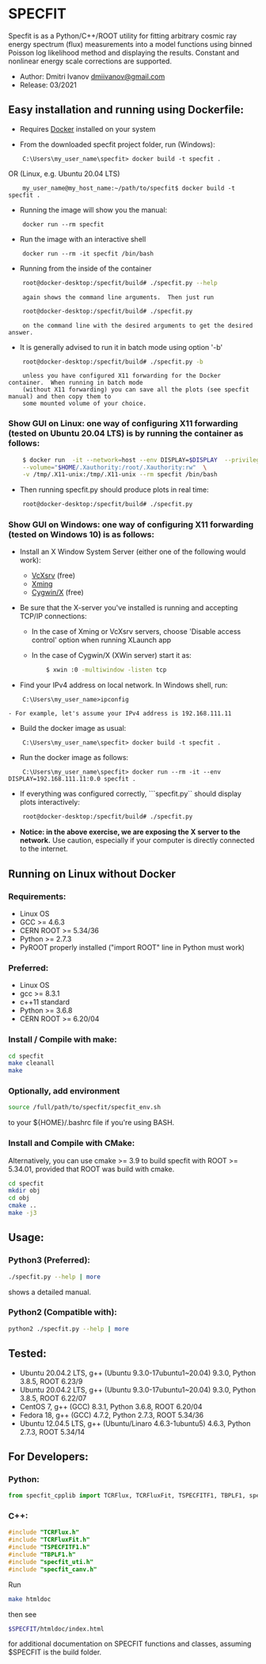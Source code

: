 # SPECFIT

Specfit is as a Python/C++/ROOT utility for fitting arbitrary cosmic ray energy spectrum (flux) measurements into a model functions using binned Poisson log likelihood method and displaying the results.  Constant and nonlinear energy scale corrections are supported.

* Author: Dmitri Ivanov <dmiivanov@gmail.com>
* Release: 03/2021


## Easy installation and running using Dockerfile:


- Requires [Docker](https://docs.docker.com/get-docker/) installed on your system


- From the downloaded specfit project folder, run (Windows):

```shell
	C:\Users\my_user_name\specfit> docker build -t specfit .
```

OR (Linux, e.g. Ubuntu 20.04 LTS)

```shell
	my_user_name@my_host_name:~/path/to/specfit$ docker build -t specfit .
```

- Running the image will show you the manual:

```shell
	docker run --rm specfit
```

- Run the image with an interactive shell

```shell
	docker run --rm -it specfit /bin/bash
```

- Running from the inside of the container

```bash
	root@docker-desktop:/specfit/build# ./specfit.py --help
```
	    again shows the command line arguments.  Then just run

```bash
	root@docker-desktop:/specfit/build# ./specfit.py
```
	    on the command line with the desired arguments to get the desired answer.
	
- It is generally advised to run it in batch mode using option '-b'

```bash
	root@docker-desktop:/specfit/build# ./specfit.py -b
```
	    unless you have configured X11 forwarding for the Docker container.  When running in batch mode 
	    (without X11 forwarding) you can save all the plots (see specfit manual) and then copy them to 
	    some mounted volume of your choice.
		
### Show GUI on Linux: one way of configuring X11 forwarding (tested on Ubuntu 20.04 LTS) is by running the container as follows:

```bash
	$ docker run  -it --network=host --env DISPLAY=$DISPLAY  --privileged   \
	--volume="$HOME/.Xauthority:/root/.Xauthority:rw"  \
	-v /tmp/.X11-unix:/tmp/.X11-unix --rm specfit /bin/bash
```

- Then running specfit.py should produce plots in real time:

```bash
	root@docker-desktop:/specfit/build# ./specfit.py
```

### Show GUI on Windows: one way of configuring X11 forwarding (tested on Windows 10) is as follows:
- Install an X Window System Server (either one of the following would work):
  - [VcXsrv](https://sourceforge.net/projects/vcxsrv/) (free)
  - [Xming](http://www.straightrunning.com/XmingNotes/)
  - [Cygwin/X](https://x.cygwin.com/)  (free)

- Be sure that the X-server you've installed is running and accepting TCP/IP connections:
  - In the case of Xming or VcXsrv servers, choose 'Disable access control' option when running XLaunch app
  - In the case of Cygwin/X (XWin server) start it as:
  
	```bash
		$ xwin :0 -multiwindow -listen tcp
	```
- Find your IPv4 address on local network. In Windows shell, run:

```shell
	C:\Users\my_user_name>ipconfig
```
	- For example, let's assume your IPv4 address is 192.168.111.11

- Build the docker image as usual: 

```shell
	C:\Users\my_user_name\specfit> docker build -t specfit .
```
- Run the docker image as follows:

```shell
	C:\Users\my_user_name\specfit> docker run --rm -it --env DISPLAY=192.168.111.11:0.0 specfit .
```

- If everything was configured correctly, ```specfit.py`` should display plots interactively:

```bash
	root@docker-desktop:/specfit/build# ./specfit.py
```

- **Notice: in the above exercise, we are exposing the X server to the network.**  Use caution, especially if your computer is
  directly connected to the internet.

## Running on Linux without Docker

### Requirements:
- Linux OS
- GCC >= 4.6.3 
- CERN ROOT >= 5.34/36
- Python >= 2.7.3
- PyROOT properly installed ("import ROOT" line in Python must work)

### Preferred:
- Linux OS
- gcc >= 8.3.1
- c++11 standard
- Python >= 3.6.8
- CERN ROOT >= 6.20/04

### Install / Compile with make:
```bash
cd specfit
make cleanall
make
```

### Optionally, add environment 

```bash
source /full/path/to/specfit/specfit_env.sh 
```	
to your ${HOME}/.bashrc file if you're using BASH. 

### Install and Compile with CMake:

Alternatively, you can use cmake >= 3.9 to build specfit with ROOT >= 5.34.01, provided that ROOT was build with cmake.

```bash
cd specfit
mkdir obj
cd obj
cmake ..
make -j3
```
## Usage:

### Python3 (Preferred): 

```bash
./specfit.py --help | more 
```
shows a detailed manual.

### Python2 (Compatible with): 

```bash
python2 ./specfit.py --help | more
```


## Tested:

* Ubuntu 20.04.2 LTS, g++ (Ubuntu 9.3.0-17ubuntu1~20.04) 9.3.0, Python 3.8.5, ROOT 6.23/9
* Ubuntu 20.04.2 LTS, g++ (Ubuntu 9.3.0-17ubuntu1~20.04) 9.3.0, Python 3.8.5, ROOT 6.22/07
* CentOS 7, g++ (GCC) 8.3.1, Python 3.6.8, ROOT 6.20/04   
* Fedora 18, g++ (GCC) 4.7.2, Python 2.7.3, ROOT 5.34/36
* Ubuntu 12.04.5 LTS, g++ (Ubuntu/Linaro 4.6.3-1ubuntu5) 4.6.3, Python 2.7.3, ROOT 5.34/14 

## For Developers:
### Python:
```python
from specfit_cpplib import TCRFlux, TCRFluxFit, TSPECFITF1, TBPLF1, specfit_uti, specfit_canv
```
### C++:
```c++
#include "TCRFlux.h"
#include "TCRFluxFit.h"
#include "TSPECFITF1.h"
#include "TBPLF1.h"
#include "specfit_uti.h"
#include "specfit_canv.h"
```
Run
```bash
make htmldoc
```
then see 
```bash
$SPECFIT/htmldoc/index.html 
```
for additional documentation on SPECFIT functions and classes, assuming $SPECFIT is the build folder.

